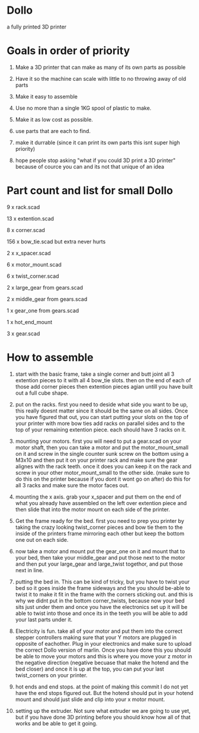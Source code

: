 # Dollo
a fully printed 3D printer

# Goals in order of priority

1) Make a 3D printer that can make as many of its own parts as possible

2) Have it so the machine can scale with little to no throwing away of old parts

3) Make it easy to assemble

4) Use no more than a single 1KG spool of plastic to make.

5) Make it as low cost as possible.

6) use parts that are each to find.

7) make it durrable (since it can print its own parts this isnt super high priority)

8) hope people stop asking "what if you could 3D print a 3D printer" because of cource you can and its not that unique of an idea

# Part count and list for small Dollo

9 x rack.scad

13 x extention.scad

8 x corner.scad

156 x bow_tie.scad but extra never hurts

2 x x_spacer.scad

6 x motor_mount.scad

6 x twist_corner.scad

2 x large_gear from gears.scad

2 x middle_gear from gears.scad

1 x gear_one from gears.scad

1 x hot_end_mount

3 x gear.scad


# How to assemble
1) start with the basic frame, take a single corner and butt joint all 3 extention pieces to it with all 4 bow_tie slots. then on the end of each of those add corner pieces then extention pieces agian untill you have built out a full cube shape.

2) put on the racks. first you need to deside what side you want to be up, this really doesnt matter since it should be the same on all sides. Once you have figured that out, you can start putting your slots on the top of your printer with more bow ties add racks on parallel sides and to the top of your remaining extention piece. each should have 3 racks on it.

3) mounting your motors. first you will need to put a gear.scad on your motor shaft, then you can take a motor and put the motor_mount_small on it and screw in the single counter sunk screw on the bottom using a M3x10 and then put it on your printer rack and make sure the gear alignes with the rack teeth. once it does you can keep it on the rack and screw in your other motor_mount_small to the other side. (make sure to do this on the printer because if you dont it wont go on after) do this for all 3 racks and make sure the motor faces out.

4) mounting the x axis. grab your x_spacer and put them on the end of what you already have assembled on the left over extention piece and then slide that into the motor mount on each side of the printer.

5) Get the frame ready for the bed. first you need to prep you printer by taking the crazy looking twist_corner pieces and bow tie them to the inside of the printers frame mirroring each other but keep the bottom one out on each side.

6) now take a motor and mount put the gear_one on it and mount that to your bed, then take your middle_gear and put those next to the motor and then put your large_gear and large_twist togethor, and put those next in line. 

7) putting the bed in. This can be kind of tricky, but you have to twist your bed so it goes inside the frame sideways and the you should be-able to twist it to make it fit in the frame with the corners sticking out. and this is why we didnt put in the bottom corner_twists, because now your bed sits just under them and once you have the electronics set up it will be able to twist into those and once its in the teeth you will be able to add your last parts under it.

8) Electricity is fun. take all of your motor and put them into the correct stepper controllers making sure that your Y motors are plugged in opposite of eachother. Plug in your electronics and make sure to upload the correct Dollo version of marlin. Once you have done this you should be able to move your motors and this is where you move your z motor in the negative direction (negative becuase that make the hotend and the bed closer) and once it is up at the top, you can put your last twist_corners on your printer.

9) hot ends and end stops. at the point of making this commit I do not yet have the end stops figured out. But the hotend should put in your hotend mount and should just slide and clip into your x motor mount. 

10) setting up the extruder. Not sure what extruder we are going to use yet, but if you have done 3D printing before you should know how all of that works and be able to get it going.


